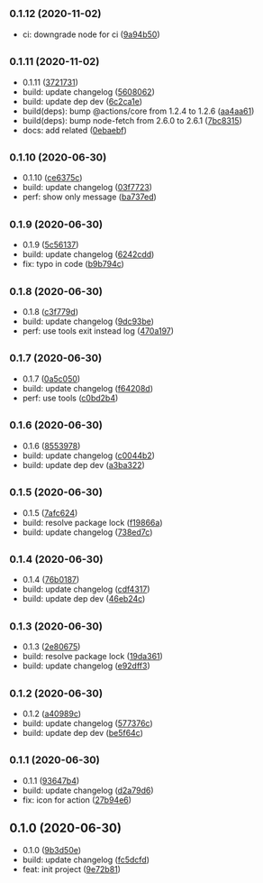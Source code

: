 ## <small>0.1.12 (2020-11-02)</small>

* ci: downgrade node for ci ([9a94b50](https://github.com/Scrum/awesome-readme-lint-double-link-action/commit/9a94b50))



## <small>0.1.11 (2020-11-02)</small>

* 0.1.11 ([3721731](https://github.com/Scrum/awesome-readme-lint-double-link-action/commit/3721731))
* build: update changelog ([5608062](https://github.com/Scrum/awesome-readme-lint-double-link-action/commit/5608062))
* build: update dep dev ([6c2ca1e](https://github.com/Scrum/awesome-readme-lint-double-link-action/commit/6c2ca1e))
* build(deps): bump @actions/core from 1.2.4 to 1.2.6 ([aa4aa61](https://github.com/Scrum/awesome-readme-lint-double-link-action/commit/aa4aa61))
* build(deps): bump node-fetch from 2.6.0 to 2.6.1 ([7bc8315](https://github.com/Scrum/awesome-readme-lint-double-link-action/commit/7bc8315))
* docs: add related ([0ebaebf](https://github.com/Scrum/awesome-readme-lint-double-link-action/commit/0ebaebf))



## <small>0.1.10 (2020-06-30)</small>

* 0.1.10 ([ce6375c](https://github.com/Scrum/awesome-readme-lint-double-link-action/commit/ce6375c))
* build: update changelog ([03f7723](https://github.com/Scrum/awesome-readme-lint-double-link-action/commit/03f7723))
* perf: show only message ([ba737ed](https://github.com/Scrum/awesome-readme-lint-double-link-action/commit/ba737ed))



## <small>0.1.9 (2020-06-30)</small>

* 0.1.9 ([5c56137](https://github.com/Scrum/awesome-readme-lint-double-link-action/commit/5c56137))
* build: update changelog ([6242cdd](https://github.com/Scrum/awesome-readme-lint-double-link-action/commit/6242cdd))
* fix: typo in code ([b9b794c](https://github.com/Scrum/awesome-readme-lint-double-link-action/commit/b9b794c))



## <small>0.1.8 (2020-06-30)</small>

* 0.1.8 ([c3f779d](https://github.com/Scrum/awesome-readme-lint-double-link-action/commit/c3f779d))
* build: update changelog ([9dc93be](https://github.com/Scrum/awesome-readme-lint-double-link-action/commit/9dc93be))
* perf: use tools exit instead log ([470a197](https://github.com/Scrum/awesome-readme-lint-double-link-action/commit/470a197))



## <small>0.1.7 (2020-06-30)</small>

* 0.1.7 ([0a5c050](https://github.com/Scrum/awesome-readme-lint-double-link-action/commit/0a5c050))
* build: update changelog ([f64208d](https://github.com/Scrum/awesome-readme-lint-double-link-action/commit/f64208d))
* perf: use tools ([c0bd2b4](https://github.com/Scrum/awesome-readme-lint-double-link-action/commit/c0bd2b4))



## <small>0.1.6 (2020-06-30)</small>

* 0.1.6 ([8553978](https://github.com/Scrum/awesome-readme-lint-double-link-action/commit/8553978))
* build: update changelog ([c0044b2](https://github.com/Scrum/awesome-readme-lint-double-link-action/commit/c0044b2))
* build: update dep dev ([a3ba322](https://github.com/Scrum/awesome-readme-lint-double-link-action/commit/a3ba322))



## <small>0.1.5 (2020-06-30)</small>

* 0.1.5 ([7afc624](https://github.com/Scrum/awesome-readme-lint-double-link-action/commit/7afc624))
* build: resolve package lock ([f19866a](https://github.com/Scrum/awesome-readme-lint-double-link-action/commit/f19866a))
* build: update changelog ([738ed7c](https://github.com/Scrum/awesome-readme-lint-double-link-action/commit/738ed7c))



## <small>0.1.4 (2020-06-30)</small>

* 0.1.4 ([76b0187](https://github.com/Scrum/awesome-readme-lint-double-link-action/commit/76b0187))
* build: update changelog ([cdf4317](https://github.com/Scrum/awesome-readme-lint-double-link-action/commit/cdf4317))
* build: update dep dev ([46eb24c](https://github.com/Scrum/awesome-readme-lint-double-link-action/commit/46eb24c))



## <small>0.1.3 (2020-06-30)</small>

* 0.1.3 ([2e80675](https://github.com/Scrum/awesome-readme-lint-double-link-action/commit/2e80675))
* build: resolve package lock ([19da361](https://github.com/Scrum/awesome-readme-lint-double-link-action/commit/19da361))
* build: update changelog ([e92dff3](https://github.com/Scrum/awesome-readme-lint-double-link-action/commit/e92dff3))



## <small>0.1.2 (2020-06-30)</small>

* 0.1.2 ([a40989c](https://github.com/Scrum/awesome-readme-lint-double-link-action/commit/a40989c))
* build: update changelog ([577376c](https://github.com/Scrum/awesome-readme-lint-double-link-action/commit/577376c))
* build: update dep dev ([be5f64c](https://github.com/Scrum/awesome-readme-lint-double-link-action/commit/be5f64c))



## <small>0.1.1 (2020-06-30)</small>

* 0.1.1 ([93647b4](https://github.com/Scrum/awesome-readme-lint-double-link-action/commit/93647b4))
* build: update changelog ([d2a79d6](https://github.com/Scrum/awesome-readme-lint-double-link-action/commit/d2a79d6))
* fix: icon for action ([27b94e6](https://github.com/Scrum/awesome-readme-lint-double-link-action/commit/27b94e6))



## 0.1.0 (2020-06-30)

* 0.1.0 ([9b3d50e](https://github.com/Scrum/awesome-readme-lint-double-link-action/commit/9b3d50e))
* build: update changelog ([fc5dcfd](https://github.com/Scrum/awesome-readme-lint-double-link-action/commit/fc5dcfd))
* feat: init project ([9e72b81](https://github.com/Scrum/awesome-readme-lint-double-link-action/commit/9e72b81))



